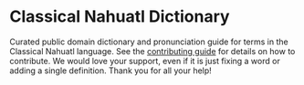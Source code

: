 
# Classical Nahuatl Dictionary

Curated public domain dictionary and pronunciation guide for terms in the Classical Nahuatl language. See the [contributing guide](https://github.com/drumworkteam/term/blob/make/.github/contributing.md) for details on how to contribute. We would love your support, even if it is just fixing a word or adding a single definition. Thank you for all your help!